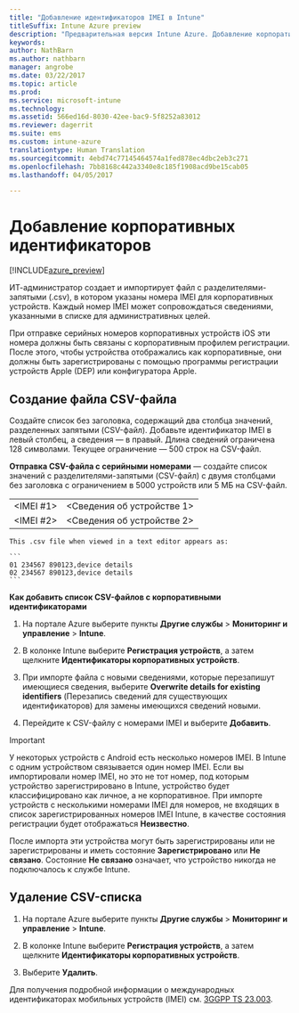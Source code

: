 ```yaml
---
title: "Добавление идентификаторов IMEI в Intune"
titleSuffix: Intune Azure preview
description: "Предварительная версия Intune Azure. Добавление корпоративных идентификаторов (номеров IMEI) в Microsoft Intune. "
keywords: 
author: NathBarn
ms.author: nathbarn
manager: angrobe
ms.date: 03/22/2017
ms.topic: article
ms.prod: 
ms.service: microsoft-intune
ms.technology: 
ms.assetid: 566ed16d-8030-42ee-bac9-5f8252a83012
ms.reviewer: dagerrit
ms.suite: ems
ms.custom: intune-azure
translationtype: Human Translation
ms.sourcegitcommit: 4ebd74c77145464574a1fed878ec4dbc2eb3c271
ms.openlocfilehash: 7bb8168c442a3340e8c185f1908acd9be15cab05
ms.lasthandoff: 04/05/2017

---
```


# <a name="add-corporate-identifiers"></a>Добавление корпоративных идентификаторов

[!INCLUDE[azure_preview](../includes/azure_preview.md)]

ИТ-администратор создает и импортирует файл с разделителями-запятыми (.csv), в котором указаны номера IMEI для корпоративных устройств. Каждый номер IMEI может сопровождаться сведениями, указанными в списке для административных целей.

При отправке серийных номеров корпоративных устройств iOS эти номера должны быть связаны с корпоративным профилем регистрации. После этого, чтобы устройства отображались как корпоративные, они должны быть зарегистрированы с помощью программы регистрации устройств Apple (DEP) или конфигуратора Apple. 

## <a name="create-a-csv-file"></a>Создание файла CSV-файла
Создайте список без заголовка, содержащий два столбца значений, разделенных запятыми (CSV-файл). Добавьте идентификатор IMEI в левый столбец, а сведения — в правый. Длина сведений ограничена 128 символами. Текущее ограничение — 500 строк на CSV-файл.

**Отправка CSV-файла с серийными номерами** — создайте список значений с разделителями-запятыми (CSV-файл) с двумя столбцами без заголовка с ограничением в 5000 устройств или 5 МБ на CSV-файл.

|||
|-|-|
|&lt;IMEI #1&gt;|&lt;Сведения об устройстве 1&gt;|
|&lt;IMEI #2&gt;|&lt;Сведения об устройстве 2&gt;|

    This .csv file when viewed in a text editor appears as:

    ```
    01 234567 890123,device details
    02 234567 890123,device details
    ```

**Как добавить список CSV-файлов с корпоративными идентификаторами**

1. На портале Azure выберите пункты **Другие службы** > **Мониторинг и управление** > **Intune**.

2. В колонке Intune выберите **Регистрация устройств**, а затем щелкните **Идентификаторы корпоративных устройств**.

3. При импорте файла с новыми сведениями, которые перезапишут имеющиеся сведения, выберите **Overwrite details for existing identifiers** (Перезапись сведений для существующих идентификаторов) для замены имеющихся сведений новыми.

4. Перейдите к CSV-файлу с номерами IMEI и выберите **Добавить**.

> [!IMPORTANT]
> У некоторых устройств с Android есть несколько номеров IMEI. В Intune с одним устройством связывается один номер IMEI. Если вы импортировали номер IMEI, но это не тот номер, под которым устройство зарегистрировано в Intune, устройство будет классифицировано как личное, а не корпоративное. При импорте устройств с несколькими номерами IMEI для номеров, не входящих в список зарегистрированных номеров IMEI Intune, в качестве состояния регистрации будет отображаться **Неизвестно**.

После импорта эти устройства могут быть зарегистрированы или не зарегистрированы и иметь состояние **Зарегистрировано** или **Не связано**. Состояние **Не связано** означает, что устройство никогда не подключалось к службе Intune.

## <a name="delete-a-csv-list"></a>Удаление CSV-списка

1. На портале Azure выберите пункты **Другие службы** > **Мониторинг и управление** > **Intune**.

2. В колонке Intune выберите **Регистрация устройств**, а затем щелкните **Идентификаторы корпоративных устройств**.

3. Выберите **Удалить**.

Для получения подробной информации о международных идентификаторах мобильных устройств (IMEI) см. [3GGPP TS 23.003](https://portal.3gpp.org/desktopmodules/Specifications/SpecificationDetails.aspx?specificationId=729).

